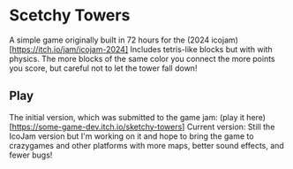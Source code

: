 # Scetchy Towers
A simple game originally built in 72 hours for the (2024 icojam)[https://itch.io/jam/icojam-2024] Includes tetris-like blocks but with with physics.  The more blocks of the same color you connect the more points you score, but careful not to let the tower fall down!

## Play
The initial version, which was submitted to the game jam: (play it here)[https://some-game-dev.itch.io/sketchy-towers]
Current version: Still the IcoJam version but I'm working on it and hope to bring the game to crazygames and other platforms with more maps, better sound effects, and fewer bugs!
